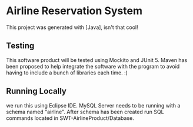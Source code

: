 # Airline Reservation System

This project was generated with [Java], isn't that cool!

## Testing

This software product will be tested using Mockito and JUnit 5.
Maven has been proposed to help integrate the software with the program to avoid having to include a bunch of libraries each time. :)

## Running Locally

we run this using Eclipse IDE. MySQL Server needs to be running with a schema named "airline". After schema has been created run SQL commands located in SWT-AirlineProduct/Database. 
